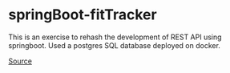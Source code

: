 # springBoot-fitTracker
This is an exercise to rehash the development of REST API using springboot.
Used a postgres SQL database deployed on docker.

[Source](https://github.com/danvega/fcc-spring-boot-3)